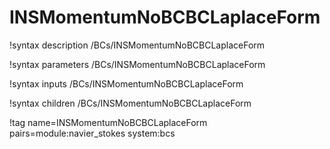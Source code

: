 # INSMomentumNoBCBCLaplaceForm

!syntax description /BCs/INSMomentumNoBCBCLaplaceForm

!syntax parameters /BCs/INSMomentumNoBCBCLaplaceForm

!syntax inputs /BCs/INSMomentumNoBCBCLaplaceForm

!syntax children /BCs/INSMomentumNoBCBCLaplaceForm

!tag name=INSMomentumNoBCBCLaplaceForm pairs=module:navier_stokes system:bcs
